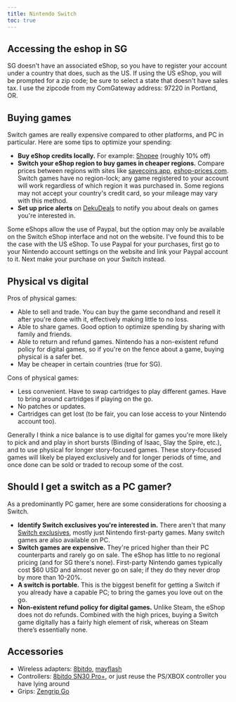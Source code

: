 ```yaml
---
title: Nintendo Switch
toc: true
---
```

## Accessing the eshop in SG

SG doesn't have an associated eShop, so you have to register your account under
a country that does, such as the US. If using the US eShop, you will be
prompted for a zip code; be sure to select a state that doesn't have sales tax.
I use the zipcode from my ComGateway address: 97220 in Portland, OR.

## Buying games

Switch games are really expensive compared to other platforms, and PC in
particular. Here are some tips to optimize your spending:

- **Buy eShop credits locally.** For example:
  [Shopee](https://shopee.sg/Nintendo-eShop-Credit-USD50-(10-CASHBACK)-i.54257623.873626277)
  (roughly 10% off)
- **Switch your eShop region to buy games in cheaper regions.** Compare prices
  between regions with sites like [savecoins.app](https://savecoins.app/),
  [eshop-prices.com](https://eshop-prices.com/prices?currency=SGD). Switch
  games have no region-lock; any game registered to your account will work
  regardless of which region it was purchased in. Some regions may not accept
  your country's credit card, so your mileage may vary with this method.
- **Set up price alerts** on [DekuDeals](https://www.dekudeals.com) to notify
  you about deals on games you're interested in.

Some eShops allow the use of Paypal, but the option may only be available on
the Switch eShop interface and not on the website. I've found this to be the
case with the US eShop. To use Paypal for your purchases, first go to your
Nintendo account settings on the website and link your Paypal account to it.
Next make your purchase on your Switch instead.

## Physical vs digital

Pros of physical games:

- Able to sell and trade. You can buy the game secondhand and resell it after
  you're done with it, effectively making little to no loss.
- Able to share games. Good option to optimize spending by sharing with family
  and friends.
- Able to return and refund games. Nintendo has a non-existent refund policy
  for digital games, so if you're on the fence about a game, buying physical is
  a safer bet.
- May be cheaper in certain countries (true for SG).

Cons of physical games:

- Less convenient. Have to swap cartridges to play different games. Have to
  bring around cartridges if playing on the go.
- No patches or updates.
- Cartridges can get lost (to be fair, you can lose access to your Nintendo
  account too).

Generally I think a nice balance is to use digital for games you're more likely
to pick and and play in short bursts (Binding of Isaac, Slay the Spire, etc.),
and to use physical for longer story-focused games. These story-focused games
will likely be played exclusively and for longer periods of time, and once done
can be sold or traded to recoup some of the cost.

## Should I get a switch as a PC gamer?

As a predominantly PC gamer, here are some considerations for choosing a
Switch.

- **Identify Switch exclusives you're interested in.** There aren't that many
  [Switch
  exclusives](https://en.wikipedia.org/wiki/Category:Nintendo_Switch-only_games),
  mostly just Nintendo first-party games. Many switch games are also available
  on PC.
- **Switch games are expensive.** They're priced higher than their PC
  counterparts and rarely go on sale. The eShop has little to no regional
  pricing (and for SG there's none). First-party Nintendo games typically cost
  $60 USD and almost never go on sale; if they do they never drop by more than
  10-20%.
- **A switch is portable.** This is the biggest benefit for getting a Switch if
  you already have a capable PC; to bring the games you love out on the go.
- **Non-existent refund policy for digital games.** Unlike Steam, the eShop
  does not do refunds. Combined with the high prices, buying a Switch game
  digitally has a fairly high element of risk, whereas on Steam there’s
  essentially none.

## Accessories

- Wireless adapters: [8bitdo](https://www.8bitdo.com/wireless-usb-adapter/),
  [mayflash](http://www.mayflash.com/Products/NINTENDOWiiU/MAGIC-S%20PRO.html)
- Controllers: [8bitdo SN30 Pro+](https://www.8bitdo.com/sn30-pro-plus/), or
  just reuse the PS/XBOX controller you have lying around
- Grips: [Zengrip Go](https://www.satisfye.com/products/zengrip-go)
